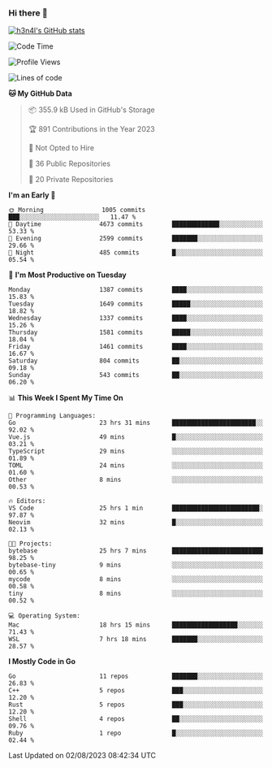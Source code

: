 ### Hi there 👋

[![h3n4l's GitHub stats](https://github-readme-stats.vercel.app/api?username=h3n4l&count_private=true&show_icons=true&theme=radical)](https://github.com/h3n4l/github-readme-stats)

<!--START_SECTION:waka-->
![Code Time](http://img.shields.io/badge/Code%20Time-1%2C462%20hrs%2049%20mins-blue)

![Profile Views](http://img.shields.io/badge/Profile%20Views-2-blue)

![Lines of code](https://img.shields.io/badge/From%20Hello%20World%20I%27ve%20Written-2.6%20million%20lines%20of%20code-blue)

**🐱 My GitHub Data** 

> 📦 355.9 kB Used in GitHub's Storage 
 > 
> 🏆 891 Contributions in the Year 2023
 > 
> 🚫 Not Opted to Hire
 > 
> 📜 36 Public Repositories 
 > 
> 🔑 20 Private Repositories 
 > 
**I'm an Early 🐤** 

```text
🌞 Morning                1005 commits        ███░░░░░░░░░░░░░░░░░░░░░░   11.47 % 
🌆 Daytime                4673 commits        █████████████░░░░░░░░░░░░   53.33 % 
🌃 Evening                2599 commits        ███████░░░░░░░░░░░░░░░░░░   29.66 % 
🌙 Night                  485 commits         █░░░░░░░░░░░░░░░░░░░░░░░░   05.54 % 
```
📅 **I'm Most Productive on Tuesday** 

```text
Monday                   1387 commits        ████░░░░░░░░░░░░░░░░░░░░░   15.83 % 
Tuesday                  1649 commits        █████░░░░░░░░░░░░░░░░░░░░   18.82 % 
Wednesday                1337 commits        ████░░░░░░░░░░░░░░░░░░░░░   15.26 % 
Thursday                 1581 commits        █████░░░░░░░░░░░░░░░░░░░░   18.04 % 
Friday                   1461 commits        ████░░░░░░░░░░░░░░░░░░░░░   16.67 % 
Saturday                 804 commits         ██░░░░░░░░░░░░░░░░░░░░░░░   09.18 % 
Sunday                   543 commits         ██░░░░░░░░░░░░░░░░░░░░░░░   06.20 % 
```


📊 **This Week I Spent My Time On** 

```text
💬 Programming Languages: 
Go                       23 hrs 31 mins      ███████████████████████░░   92.02 % 
Vue.js                   49 mins             █░░░░░░░░░░░░░░░░░░░░░░░░   03.21 % 
TypeScript               29 mins             ░░░░░░░░░░░░░░░░░░░░░░░░░   01.89 % 
TOML                     24 mins             ░░░░░░░░░░░░░░░░░░░░░░░░░   01.60 % 
Other                    8 mins              ░░░░░░░░░░░░░░░░░░░░░░░░░   00.53 % 

🔥 Editors: 
VS Code                  25 hrs 1 min        ████████████████████████░   97.87 % 
Neovim                   32 mins             █░░░░░░░░░░░░░░░░░░░░░░░░   02.13 % 

🐱‍💻 Projects: 
bytebase                 25 hrs 7 mins       █████████████████████████   98.25 % 
bytebase-tiny            9 mins              ░░░░░░░░░░░░░░░░░░░░░░░░░   00.65 % 
mycode                   8 mins              ░░░░░░░░░░░░░░░░░░░░░░░░░   00.58 % 
tiny                     8 mins              ░░░░░░░░░░░░░░░░░░░░░░░░░   00.52 % 

💻 Operating System: 
Mac                      18 hrs 15 mins      ██████████████████░░░░░░░   71.43 % 
WSL                      7 hrs 18 mins       ███████░░░░░░░░░░░░░░░░░░   28.57 % 
```

**I Mostly Code in Go** 

```text
Go                       11 repos            ███████░░░░░░░░░░░░░░░░░░   26.83 % 
C++                      5 repos             ███░░░░░░░░░░░░░░░░░░░░░░   12.20 % 
Rust                     5 repos             ███░░░░░░░░░░░░░░░░░░░░░░   12.20 % 
Shell                    4 repos             ██░░░░░░░░░░░░░░░░░░░░░░░   09.76 % 
Ruby                     1 repo              █░░░░░░░░░░░░░░░░░░░░░░░░   02.44 % 
```




 Last Updated on 02/08/2023 08:42:34 UTC
<!--END_SECTION:waka-->

